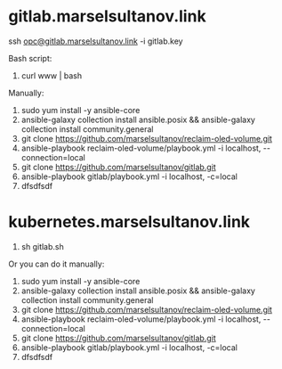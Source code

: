 # gitlab.marselsultanov.link
ssh opc@gitlab.marselsultanov.link -i gitlab.key

Bash script:
1. curl www | bash

Manually:
1. sudo yum install -y ansible-core
3. ansible-galaxy collection install ansible.posix && ansible-galaxy collection install community.general
4. git clone https://github.com/marselsultanov/reclaim-oled-volume.git
5. ansible-playbook reclaim-oled-volume/playbook.yml -i localhost, --connection=local
6. git clone https://github.com/marselsultanov/gitlab.git
7. ansible-playbook gitlab/playbook.yml -i localhost, -c=local
8. dfsdfsdf

# kubernetes.marselsultanov.link
1. sh gitlab.sh

Or you can do it manually:
1. sudo yum install -y ansible-core
2. ansible-galaxy collection install ansible.posix && ansible-galaxy collection install community.general
3. git clone https://github.com/marselsultanov/reclaim-oled-volume.git
4. ansible-playbook reclaim-oled-volume/playbook.yml -i localhost, --connection=local
5. git clone https://github.com/marselsultanov/gitlab.git
6. ansible-playbook gitlab/playbook.yml -i localhost, -c=local
7. dfsdfsdf
